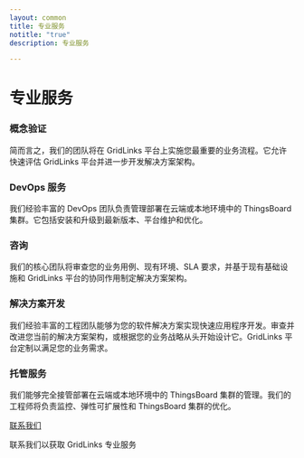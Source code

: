 ```yaml
---
layout: common
title: 专业服务
notitle: "true"
description: 专业服务

---
```


<h1 class="mainTitle">专业服务</h1>

<div class="service-info-blocks">
  <div class="card">
    <h3 class="title">概念验证</h3>
    <p class="description">简而言之，我们的团队将在 GridLinks 平台上实施您最重要的业务流程。它允许快速评估 GridLinks 平台并进一步开发解决方案架构。</p>
  </div>

  <div class="card">
    <h3 class="title">DevOps 服务</h3>
    <p class="description">我们经验丰富的 DevOps 团队负责管理部署在云端或本地环境中的 ThingsBoard 集群。它包括安装和升级到最新版本、平台维护和优化。</p>
  </div>

  <div class="card">
    <h3 class="title">咨询</h3>
    <p class="description">我们的核心团队将审查您的业务用例、现有环境、SLA 要求，并基于现有基础设施和 GridLinks 平台的协同作用制定解决方案架构。</p>
  </div>

  <div class="card">
    <h3 class="title">解决方案开发</h3>
    <p class="description">我们经验丰富的工程团队能够为您的软件解决方案实现快速应用程序开发。审查并改进您当前的解决方案架构，或根据您的业务战略从头开始设计它。GridLinks 平台定制以满足您的业务需求。</p>
  </div>

  <div class="card">
    <h3 class="title">托管服务</h3>
    <p class="description">我们能够完全接管部署在云端或本地环境中的 ThingsBoard 集群的管理。我们的工程师将负责监控、弹性可扩展性和 ThingsBoard 集群的优化。</p>
  </div>
</div>

<div class="bottom">
    <a href="/docs/contact-us/" class="contact-button">联系我们</a>
    <p>联系我们以获取 GridLinks 专业服务</p>
</div>